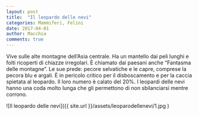 ```yaml
---
layout: post
title:  "Il leopardo delle nevi"
categories: Mammiferi, Felini
date: 2017-04-01
author: Macchia
comments: true
---
```

Vive sulle alte montagne dell’Asia centrale.
Ha un mantello dai peli lunghi e folti ricoperti di chiazze  irregolari.
È chiamato dai paesani anche “Fantasma delle montagne”.
Le sue prede: pecore selvatiche e le capre, comprese la pecora blu e argali.
È in pericolo critico per il disboscamento e per la caccia spietata al leopardo.
Il loro numero è calato del 20%.
I leopardi delle nevi hanno una coda molto lunga che gli permettono di non sbilanciarsi mentre corrono.


![Il leopardo delle nevi]({{ site.url }}/assets/leoparodellenevi/1.jpg )
